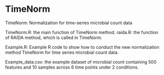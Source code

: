 # TimeNorm
TimeNorm: Normalization for time-series microbial count data

TimeNorm.R: the main function of TimeNorm method. 
raida.R: the function of RAIDA method, which is called in TimeNorm.

Example.R: Example R code to show how to conduct the new normalization method TimeNorm for time series microbial count data.

Example_data.csv: the example dataset of microbial count containing 500 features and 10 samples across 6 time points under 2 conditions.
